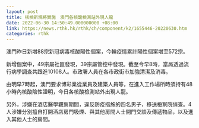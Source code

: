 ```yaml
---
layout: post
title: 核檢新規將實施　澳門各核酸檢測站外現人龍
date: 2022-06-30 14:50:49.000000000 +08:00
link: https://news.rthk.hk/rthk/ch/component/k2/1655446-20220630.htm
categories: rthk
---
```


澳門昨日新增88宗新冠病毒核酸陽性個案，今輪疫情累計陽性個案增至572宗。

新增個案中，49宗屬社區發現，39宗屬管控中發現。截至今早8時，當局透過流行病學調查共跟進10108人。市政署人員在各市政街市加強清潔及消毒。

由明早7時起，澳門要求博彩業從業員及建築人員等，在進入工作場所時須持有48小時內核酸陰性證明，今日各核酸檢測站外出現人龍。

另外，涉嫌在酒店醫學觀察期間，違反防疫措施的四名男子，移送檢察院偵查。4人涉嫌分別擅自打開酒店房門吸煙、與其他房間人士開門交談及傳遞物品，以及進入其他人士的房間。
